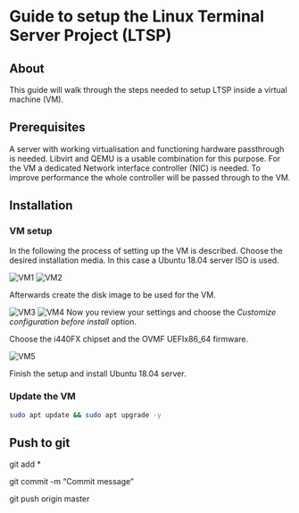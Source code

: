 # Guide to setup the Linux Terminal Server Project (LTSP)
## About
This guide will walk through the steps needed to setup LTSP inside a virtual machine (VM).

## Prerequisites
A server with working virtualisation and functioning hardware passthrough is needed. Libvirt and QEMU is a usable combination for this purpose. 
For the VM a dedicated Network interface controller (NIC) is needed. To improve performance the whole controller will be passed through to the VM.

## Installation
### VM setup
In the following the process of setting up the VM is described. 
Choose the desired installation media. In this case a Ubuntu 18.04 server ISO is used.

![VM1](https://durok.tech/gitea/durok/LTSP/raw/branch/master/src/common/images/VM1.png)
![VM2](https://durok.tech/gitea/durok/LTSP/raw/branch/master/src/common/images/VM2.png)

Afterwards create the disk image to be used for the VM.

![VM3](https://durok.tech/gitea/durok/LTSP/raw/branch/master/src/common/images/VM3.png)
![VM4](https://durok.tech/gitea/durok/LTSP/raw/branch/master/src/common/images/VM4.png)
Now you review your settings and choose the *Customize configuration before install* option.

Choose the i440FX chipset and the OVMF UEFIx86_64 firmware.

![VM5](https://durok.tech/gitea/durok/LTSP/raw/branch/master/src/common/images/VM5.png)

Finish the setup and install Ubuntu 18.04 server.

### Update the VM
```bash
sudo apt update && sudo apt upgrade -y
```


## Push to git
git add *

git commit -m “Commit message”

git push origin master

